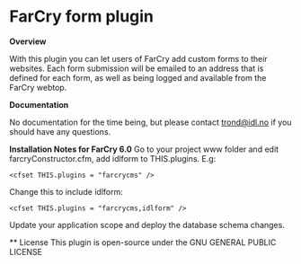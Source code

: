 FarCry form plugin
==================

**Overview**

With this plugin you can let users of FarCry add custom forms to their websites. Each form submission will be emailed to an address that is defined for each form, as well as being logged and available from the FarCry webtop.

**Documentation**

No documentation for the time being, but please contact trond@idl.no if you should have any questions.

**Installation Notes for FarCry 6.0**
Go to your project www folder and edit farcryConstructor.cfm, add idlform to THIS.plugins. E.g:

    <cfset THIS.plugins = "farcrycms" />  

Change this to include idlform:

    <cfset THIS.plugins = "farcrycms,idlform" /> 

Update your application scope and deploy the database schema changes.

** License
This plugin is open-source under the GNU GENERAL PUBLIC LICENSE
